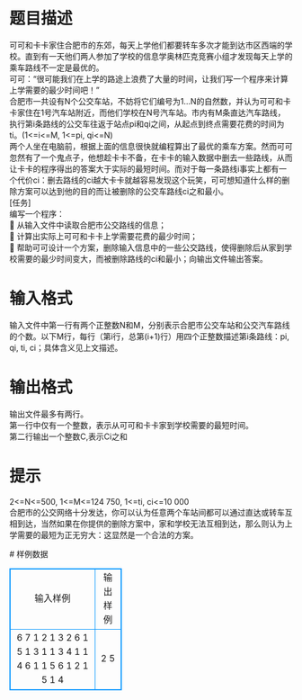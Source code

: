 # 

 
 # 题目描述 
<p>
可可和卡卡家住合肥市的东郊，每天上学他们都要转车多次才能到达市区西端的学校。直到有一天他们两人参加了学校的信息学奥林匹克竞赛小组才发现每天上学的乘车路线不一定是最优的。<br>可可：“很可能我们在上学的路途上浪费了大量的时间，让我们写一个程序来计算上学需要的最少时间吧！”<br>合肥市一共设有N个公交车站，不妨将它们编号为1…N的自然数，并认为可可和卡卡家住在1号汽车站附近，而他们学校在N号汽车站。市内有M条直达汽车路线，执行第i条路线的公交车往返于站点pi和qi之间，从起点到终点需要花费的时间为ti。(1<=i<=M, 1<=pi, qi<=N)<br>两个人坐在电脑前，根据上面的信息很快就编程算出了最优的乘车方案。然而可可忽然有了一个鬼点子，他想趁卡卡不备，在卡卡的输入数据中删去一些路线，从而让卡卡的程序得出的答案大于实际的最短时间。而对于每一条路线i事实上都有一个代价ci：删去路线的ci越大卡卡就越容易发现这个玩笑，可可想知道什么样的删除方案可以达到他的目的而让被删除的公交车路线ci之和最小。<br>[任务]<br>编写一个程序：<br>&#61548;	从输入文件中读取合肥市公交路线的信息；<br>&#61548;	计算出实际上可可和卡卡上学需要花费的最少时间；<br>&#61548;	帮助可可设计一个方案，删除输入信息中的一些公交路线，使得删除后从家到学校需要的最少时间变大，而被删除路线的ci和最小；向输出文件输出答案。<br></p> 

 
 # 输入格式 
<p>
输入文件中第一行有两个正整数N和M，分别表示合肥市公交车站和公交汽车路线的个数。以下M行，每行（第i行，总第(i+1)行）用四个正整数描述第i条路线：pi, qi, ti, ci；具体含义见上文描述。<br></p> 

 
 # 输出格式 
<p>
输出文件最多有两行。<br>第一行中仅有一个整数，表示从可可和卡卡家到学校需要的最短时间。<br>第二行输出一个整数C,表示Ci之和</p> 

 
 # 提示 
<p>
2<=N<=500, 1<=M<=124 750, 1<=ti, ci<=10 000<br>合肥市的公交网络十分发达，你可以认为任意两个车站间都可以通过直达或转车互相到达，当然如果在你提供的删除方案中，家和学校无法互相到达，那么则认为上学需要的最短为正无穷大：这显然是一个合法的方案。<br></p> 
# 样例数据
<style>
        table,table tr th, table tr td { border:1px solid #0094ff; }
        table { width: 200px; min-height: 25px; line-height: 25px; text-align: center; border-collapse: collapse;}   
    </style>
<table>
	<tr>
		<td>输入样例</td>
		<td>输出样例</td>
	</tr>
<tr><td>6 7
1 2 1 3
2 6 1 5
1 3 1 1
3 4 1 1
4 6 1 1
5 6 1 2
1 5 1 4
</td><td>
2 
5

</td></tr></table>
